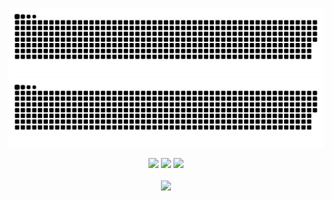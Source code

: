 <div align="center">

![github contribution grid snake animation](https://raw.githubusercontent.com/dodysat/dodysat/output/github-contribution-grid-snake-dark.svg#gh-dark-mode-only)![github contribution grid snake animation](https://raw.githubusercontent.com/dodysat/dodysat/output/github-contribution-grid-snake.svg#gh-light-mode-only)

  <img height="50%" width="auto" src ="https://github-readme-stats.vercel.app/api?username=dodysat&show_icons=true&count_private=true&theme=darcula&hide_border=true&hide=issues,contribs&bg_color=00000000">
  <img height="50%" width="auto" src ="https://github-readme-stats.vercel.app/api/top-langs/?username=dodysat&layout=compact&hide_border=true&theme=darcula&bg_color=00000000&langs_count=6&hide=jupyter%20notebook,tex,css,php">
  <img src ="https://github-readme-streak-stats.herokuapp.com?user=dodysat&theme=darcula&hide_border=true&background=FFFFFF00">
  <br>
  <br>
  <img src="https://komarev.com/ghpvc/?username=dodysat&style=for-the-badge&color=orange">
</div>
